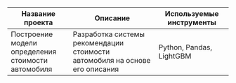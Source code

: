 | Название проекта | Описание | Используемые инструменты |
| --------------------- | ---------------------- |-----------------------------|
|Построение модели <br>определения стоимости <br>автомобиля|Разработка системы рекомендации стоимости<br> автомобиля на основе его описания|Python, Pandas, LightGBM|
